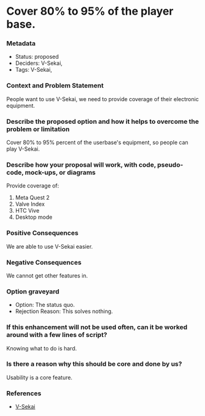 # Cover 80% to 95% of the player base.

### Metadata

- Status: proposed <!-- draft | proposed | rejected | accepted | deprecated | superseded by -->
- Deciders: V-Sekai,
- Tags: V-Sekai,


### Context and Problem Statement

People want to use V-Sekai, we need to provide coverage of their electronic equipment.

### Describe the proposed option and how it helps to overcome the problem or limitation

Cover 80% to 95% percent of the userbase's equipment, so people can play V-Sekai.

### Describe how your proposal will work, with code, pseudo-code, mock-ups, or diagrams

Provide coverage of:

1. Meta Quest 2
2. Valve Index
3. HTC Vive
4. Desktop mode

### Positive Consequences

We are able to use V-Sekai easier.

### Negative Consequences

We cannot get other features in.

### Option graveyard

- Option: The status quo. <!-- List the proposed options no longer open for consideration. -->
- Rejection Reason: This solves nothing. <!-- List the reasons for the rejection: (the bad traits) -->


### If this enhancement will not be used often, can it be worked around with a few lines of script?

Knowing what to do is hard.

### Is there a reason why this should be core and done by us?

Usability is a core feature.

### References

- [V-Sekai](https://v-sekai.org/)
